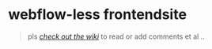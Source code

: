webflow-less frontendsite 
========================

> pls _[check out the wiki](https://github.com/sskenner/frontendsite/wiki/thoughts-n-stuff)_ to read or add comments et al ..
